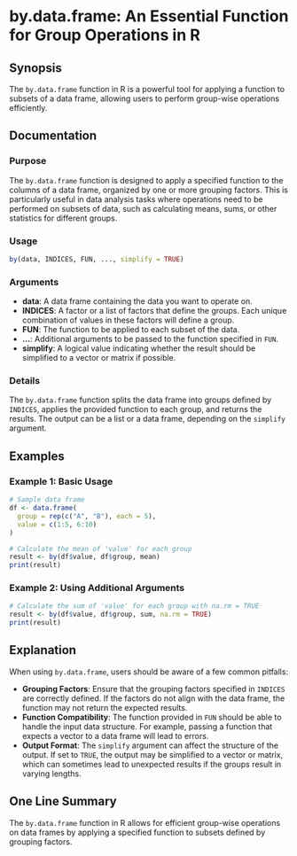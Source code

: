 <!--
Meta Description: # by.data.frame: An Essential Function for Group Operations in R ## Synopsis The `by.data.frame` function in R is a powerful tool for applying a funct...
Meta Keywords: data, frame, function, group, factors
-->

# by.data.frame: An Essential Function for Group Operations in R

## Synopsis
The `by.data.frame` function in R is a powerful tool for applying a function to subsets of a data frame, allowing users to perform group-wise operations efficiently.

## Documentation
### Purpose
The `by.data.frame` function is designed to apply a specified function to the columns of a data frame, organized by one or more grouping factors. This is particularly useful in data analysis tasks where operations need to be performed on subsets of data, such as calculating means, sums, or other statistics for different groups.

### Usage
```R
by(data, INDICES, FUN, ..., simplify = TRUE)
```

### Arguments
- **data**: A data frame containing the data you want to operate on.
- **INDICES**: A factor or a list of factors that define the groups. Each unique combination of values in these factors will define a group.
- **FUN**: The function to be applied to each subset of the data.
- **...**: Additional arguments to be passed to the function specified in `FUN`.
- **simplify**: A logical value indicating whether the result should be simplified to a vector or matrix if possible.

### Details
The `by.data.frame` function splits the data frame into groups defined by `INDICES`, applies the provided function to each group, and returns the results. The output can be a list or a data frame, depending on the `simplify` argument.

## Examples
### Example 1: Basic Usage
```R
# Sample data frame
df <- data.frame(
  group = rep(c("A", "B"), each = 5),
  value = c(1:5, 6:10)
)

# Calculate the mean of 'value' for each group
result <- by(df$value, df$group, mean)
print(result)
```

### Example 2: Using Additional Arguments
```R
# Calculate the sum of 'value' for each group with na.rm = TRUE
result <- by(df$value, df$group, sum, na.rm = TRUE)
print(result)
```

## Explanation
When using `by.data.frame`, users should be aware of a few common pitfalls:
- **Grouping Factors**: Ensure that the grouping factors specified in `INDICES` are correctly defined. If the factors do not align with the data frame, the function may not return the expected results.
- **Function Compatibility**: The function provided in `FUN` should be able to handle the input data structure. For example, passing a function that expects a vector to a data frame will lead to errors.
- **Output Format**: The `simplify` argument can affect the structure of the output. If set to `TRUE`, the output may be simplified to a vector or matrix, which can sometimes lead to unexpected results if the groups result in varying lengths.

## One Line Summary
The `by.data.frame` function in R allows for efficient group-wise operations on data frames by applying a specified function to subsets defined by grouping factors.